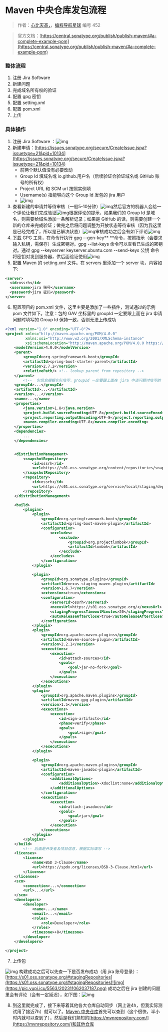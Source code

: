 # Maven 中央仓库发包流程

> 作者：[心比天高，](https://blog.csdn.net/weixin_52258854)，[编程导航星球](https://wx.zsxq.com/dweb2/index/group/51122858222824) 编号 452

> 官方文档：[https://central.sonatype.org/publish/publish-maven/#a-complete-example-pom](https://central.sonatype.org/publish/publish-maven/#a-complete-example-pom)

### 整体流程

1. 注册 Jira Software 
2. 新建问题
3. 完成域名所有权的验证
4. 配置 gpg 密钥
5. 配置 setting.xml
6. 配置 pom.xml
7. 上传
### 具体操作

1. 注册 Jira Software ：![img](https://pic.yupi.icu/5563/202311062035772.png)
2. 新建申请：[https://issues.sonatype.org/secure/CreateIssue.jspa?issuetype=21&pid=10134](https://issues.sonatype.org/secure/CreateIssue.jspa?issuetype=21&pid=10134)
   - 前两个默认值没有必要改动
   - Group Id 填域名或 io.github.用户名（后续验证会验证域名或 GitHub 账号的所有权）
   - Project URL 和 SCM url 按照实例填
   - Username(s) 指能够向这个 Group Id 发包的 jira 用户
   - ![img](https://pic.yupi.icu/5563/202311062036925.png)
3. 查看新建的申请并等待审核（一般5-10分钟）![img](https://pic.yupi.icu/5563/202311062036134.png)然后官方的机器人会给一个评论让我们完成验证![img](https://pic.yupi.icu/5563/202311062036048.png)根据评论的提示，如果我们的 Group Id 是域名，则需要给域名添加一条解析记录；如果是 GitHub 的话，则需要创建一个新的仓库来完成验证；做完之后将问题调整为开放状态等待审核（因为我这里是已经完成了，所以是已解决状态）![img](https://pic.yupi.icu/5563/202311062036309.png)审核成功之后会有如下评论![img](https://pic.yupi.icu/5563/202311062036886.png)
4. [下载](https://www.gnupg.org/download/index.html) GPG 工具，在命令行执行 gpg --gen-key** **命令，按照指示（会要求输入私钥，需保存）生成密钥对。gpg --list-keys 命令可以查看已生成的密钥对。通过 gpg --keyserver keyserver.ubuntu.com --send-keys 公钥 命令将密钥对发到服务器，供后面验证使用![img](https://pic.yupi.icu/5563/202311062036219.png)
5. 配置 Maven 的 setting.xml 文件。在 servers 里添加一个 server 块，内容如下:
```xml
<server>
  <id>ossrh</id>
  <username>jira 账号</username>
  <password>jira 密码</password>
</server>
```

6. 配置项目的 pom.xml 文件，这里主要是添加了一些插件，测试通过的示例 pom 文件如下。注意：包的 GAV 坐标里的 groupId 一定要跟上面在 jira 申请问题时填写的 Group Id 保持一致，否则无法上传成功
```xml
<?xml version="1.0" encoding="UTF-8"?>
<project xmlns="http://maven.apache.org/POM/4.0.0"
         xmlns:xsi="http://www.w3.org/2001/XMLSchema-instance"
         xsi:schemaLocation="http://maven.apache.org/POM/4.0.0 https://maven.apache.org/xsd/maven-4.0.0.xsd">
    <modelVersion>4.0.0</modelVersion>
    <parent>
        <groupId>org.springframework.boot</groupId>
        <artifactId>spring-boot-starter-parent</artifactId>
        <version>2.7.2</version>
        <relativePath/> <!-- lookup parent from repository -->
    </parent>
		<!--  包信息根据实际填写，groupId 一定要跟上面在 jira 申请问题时填写的 Group Id 保持一致，否则无法上传成功 -->
    <groupId>...</groupId>
    <artifactId>...</artifactId>
    <version>...</version>
    <name>...</name>
    <properties>
        <java.version>1.8</java.version>
        <project.build.sourceEncoding>UTF-8</project.build.sourceEncoding>
        <project.reporting.outputEncoding>UTF-8</project.reporting.outputEncoding>
        <maven.compiler.encoding>UTF-8</maven.compiler.encoding>
    </properties>
    <dependencies>
    	...
    </dependencies>


    <distributionManagement>
        <snapshotRepository>
            <id>ossrh</id>
            <url>https://s01.oss.sonatype.org/content/repositories/snapshots</url>
        </snapshotRepository>
        <repository>
            <id>ossrh</id>
            <url>https://s01.oss.sonatype.org/service/local/staging/deploy/maven2/</url>
        </repository>
    </distributionManagement>

    <build>
        <plugins>
            <plugin>
                <groupId>org.springframework.boot</groupId>
                <artifactId>spring-boot-maven-plugin</artifactId>
                <configuration>
                    <excludes>
                        <exclude>
                            <groupId>org.projectlombok</groupId>
                            <artifactId>lombok</artifactId>
                        </exclude>
                    </excludes>
                </configuration>
            </plugin>

            <plugin>
                <groupId>org.sonatype.plugins</groupId>
                <artifactId>nexus-staging-maven-plugin</artifactId>
                <version>1.6.7</version>
                <extensions>true</extensions>
                <configuration>
                    <serverId>ossrh</serverId>
                    <nexusUrl>https://s01.oss.sonatype.org/</nexusUrl>
                    <stagingProgressTimeoutMinutes>20</stagingProgressTimeoutMinutes>
                    <autoReleaseAfterClose>true</autoReleaseAfterClose>
                </configuration>
            </plugin>
            <plugin>
                <groupId>org.apache.maven.plugins</groupId>
                <artifactId>maven-source-plugin</artifactId>
                <version>2.2.1</version>
                <executions>
                    <execution>
                        <id>attach-sources</id>
                        <goals>
                            <goal>jar-no-fork</goal>
                        </goals>
                    </execution>
                </executions>
            </plugin>
            <plugin>
                <groupId>org.apache.maven.plugins</groupId>
                <artifactId>maven-gpg-plugin</artifactId>
                <version>1.5</version>
                <executions>
                    <execution>
                        <id>sign-artifacts</id>
                        <phase>verify</phase>
                        <goals>
                            <goal>sign</goal>
                        </goals>
                    </execution>
                </executions>
            </plugin>

            <plugin>
                <groupId>org.apache.maven.plugins</groupId>
                <artifactId>maven-javadoc-plugin</artifactId>
                <configuration>
                    <additionalOptions>
                        <additionalOption>-Xdoclint:none</additionalOption>
                    </additionalOptions>
                </configuration>
                <executions>
                    <execution>
                        <id>attach-javadocs</id>
                        <goals>
                            <goal>jar</goal>
                        </goals>
                    </execution>
                </executions>
            </plugin>
        </plugins>
    </build>
		<!-- 后面是开发者及项目信息，根据实际填写 -->
    <licenses>
        <license>
            <name>BSD 3-Clause</name>
            <url>https://spdx.org/licenses/BSD-3-Clause.html</url>
        </license>
    </licenses>
    <scm>
        <connection>...</connection>
        <url>...</url>
    </scm>
    <developers>
        <developer>
            <name>...</name>
            <email>...</email>
            <roles>
                <role>Developer</role>
            </roles>
            <timezone>+8</timezone>
        </developer>
    </developers>

</project>

```

7. 上传包

![img](https://pic.yupi.icu/5563/202311062036072.png)
构建成功之后可以先查一下是否发布成功（用 jira 账号登录）：[https://s01.oss.sonatype.org/#stagingRepositories](https://s01.oss.sonatype.org/#stagingRepositories)![img](https://pic.yupi.icu/5563/202311062037187.png)
成功之后在 jira 创建的问题里会有评论（会有一定延迟），如下图：![img](https://pic.yupi.icu/5563/202311062037706.png)

8. 到这里就完成了，接下来等着其他各大仓库自动同步（网上说4h，但我实际测试用了接近7h）就可以了。[Maven 中央仓库](https://central.sonatype.com/search?smo=true)首先可以查到（这个很快，半小时内就可以查到了），然后是我们熟知的[https://mvnrepository.com/](https://mvnrepository.com/)和其他仓库
